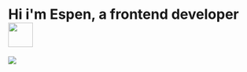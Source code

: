 # Hi i'm Espen, a frontend developer <img src="https://media.giphy.com/media/WFZvB7VIXBgiz3oDXE/giphy.gif" width="50">

<a href="https://www.linkedin.com/in/espen-holm-pedersen-0a36a315a/">
  <img src="https://img.shields.io/badge/LinkedIn-blue?logo=linkedin&logoColor=white&style=for-the-badge">
</a>
